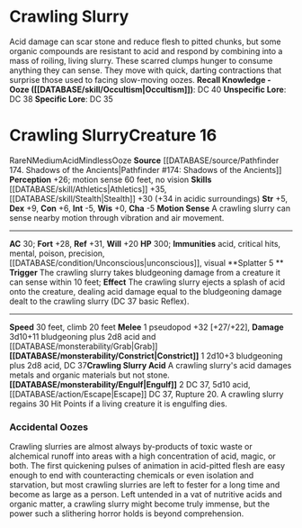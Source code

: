 ﻿---
ac: '30'
alignment: N
all_resistance: null
burrow_speed: null
charisma: '-5'
climb_speed: '20'
constitution: '+6'
creature_ability:
- Constrict
- Crawling Slurry Acid
- Engulf
- Motion Sense
- Splatter
creature_family: '[[DATABASE/monsterfamily/Ooze|Ooze]]'
description: 'Acid damage can scar stone and reduce flesh to pitted chunks, but some
  organic compounds are resistant to acid and respond by combining into a mass of
  roiling, living slurry. These scarred clumps hunger to consume anything they can
  sense. They move with quick, darting contractions that surprise those used to facing
  slow-moving oozes.<br/><br/><b><u>Recall Knowledge - Ooze</u> ( [[DATABASE/skill/Occultism|Occultism]]
  )</b>: DC 40<br/><b><u>Unspecific Lore</u></b>: DC 38<br/><b><u>Specific Lore</u></b>:
  DC 35'
dexterity: '+9'
element: null
fly_speed: null
fortitude: '+28'
hardness: null
hp: '300'
id: '1796'
immunity:
- '[[DATABASE/trait/Acid|acid]]'
- critical hits
- '[[DATABASE/trait/Mental|mental]]'
- '[[DATABASE/trait/Poison|poison]]'
- precision
- '[[DATABASE/condition/Unconscious|unconscious]]'
- '[[DATABASE/trait/Visual|visual]]'
intelligence: '-5'
land_speed: '30'
language: null
level: '16'
max_speed: '30'
name: Crawling Slurry
perception: '+26'
rarity: Rare
reflex: '+31'
resistance: null
rus_type_level: null
school: null
sense:
- motion sense 60 feet
- no vision
size: Medium
skill:
- '[[DATABASE/skill/Athletics|Athletics]] +35'
- '[[DATABASE/skill/Stealth|Stealth]] +30'
source: '[[DATABASE/source/Pathfinder 174. Shadows of the Ancients|Pathfinder #174:
  Shadows of the Ancients]]'
speed:
- 30 feet
- climb 20 feet
spell: null
strength: '+5'
strength_req: '5'
strongest_save:
- Reflex
swim_speed: null
trait:
- '[[DATABASE/trait/Acid|Acid]]'
- '[[DATABASE/trait/Mindless|Mindless]]'
- '[[DATABASE/trait/Ooze|Ooze]]'
- '[[DATABASE/trait/Rare|Rare]]'
type: Creature
vision: null
weakest_save:
- Will
weakness: null
will: '+20'
wisdom: '+0'

---
# Crawling Slurry

Acid damage can scar stone and reduce flesh to pitted chunks, but some organic compounds are resistant to acid and respond by combining into a mass of roiling, living slurry. These scarred clumps hunger to consume anything they can sense. They move with quick, darting contractions that surprise those used to facing slow-moving oozes.
**Recall Knowledge - Ooze ([[DATABASE/skill/Occultism|Occultism]])**: DC 40
**Unspecific Lore**: DC 38
**Specific Lore**: DC 35

# Crawling Slurry<span class="item-type">Creature 16</span>

<span class="trait-rare item-trait">Rare</span><span class="trait-alignment item-trait">N</span><span class="trait-size item-trait">Medium</span><span class="item-trait">Acid</span><span class="item-trait">Mindless</span><span class="item-trait">Ooze</span>
**Source** [[DATABASE/source/Pathfinder 174. Shadows of the Ancients|Pathfinder #174: Shadows of the Ancients]]
**Perception** +26; motion sense 60 feet, no vision
**Skills** [[DATABASE/skill/Athletics|Athletics]] +35, [[DATABASE/skill/Stealth|Stealth]] +30 (+34 in acidic surroundings)
**Str** +5, **Dex** +9, **Con** +6, **Int** -5, **Wis** +0, **Cha** -5
**Motion Sense** A crawling slurry can sense nearby motion through vibration and air movement.

---
**AC** 30; **Fort** +28, **Ref** +31, **Will** +20
**HP** 300; **Immunities** acid, critical hits, mental, poison, precision, [[DATABASE/condition/Unconscious|unconscious]], visual
<span class="in-box-ability">**Splatter <span class="action-icon">5</span> ** **Trigger** The crawling slurry takes bludgeoning damage from a creature it can sense within 10 feet; **Effect** The crawling slurry ejects a splash of acid onto the creature, dealing acid damage equal to the bludgeoning damage dealt to the crawling slurry (DC 37 basic Reflex).</span>

---
**Speed** 30 feet, climb 20 feet
<span class="in-box-ability">**Melee** <span class="action-icon">1</span> pseudopod +32 [+27/+22], **Damage** 3d10+11 bludgeoning plus 2d8 acid and [[DATABASE/monsterability/Grab|Grab]]</span><span class="in-box-ability">**[[DATABASE/monsterability/Constrict|Constrict]]** <span class="action-icon">1</span> 2d10+3 bludgeoning plus 2d8 acid, DC 37</span><span class="in-box-ability">**Crawling Slurry Acid** A crawling slurry's acid damages metals and organic materials but not stone.</span><span class="in-box-ability">**[[DATABASE/monsterability/Engulf|Engulf]]** <span class="action-icon">2</span> DC 37, 5d10 acid, [[DATABASE/action/Escape|Escape]] DC 37, Rupture 20. A crawling slurry regains 30 Hit Points if a living creature it is engulfing dies.</span>

###  Accidental Oozes

Crawling slurries are almost always by-products of toxic waste or alchemical runoff into areas with a high concentration of acid, magic, or both. The first quickening pulses of animation in acid-pitted flesh are easy enough to end with counteracting chemicals or even isolation and starvation, but most crawling slurries are left to fester for a long time and become as large as a person. Left untended in a vat of nutritive acids and organic matter, a crawling slurry might become truly immense, but the power such a slithering horror holds is beyond comprehension.
